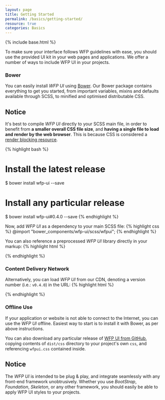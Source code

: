 ```yaml
---
layout: page
title: Getting Started
permalink: /basics/getting-started/
resource: true
categories: Basics
---
```

{% include base.html %}

To make sure your interface follows WFP guidelines with ease, you should use the provided UI kit in your web pages and applications. We offer a number of ways to include WFP UI in your projects.

### Bower
You can easily install _WFP UI_ using [Bower](http://bower.io/). Our Bower package contains everything to get you started, from important variables, mixins and defaults available through SCSS, to minified and optimised distributable CSS.

<div class="notice">
  <h2 class="title">Notice</h2>
  <p>It's best to compile <i>WFP UI</i> directly to your SCSS main file, in order to benefit from <b>a smaller overall CSS file size</b>, and <b>having a single file to load and render by the web browser</b>. This is because CSS is considered a <a href="https://developers.google.com/web/fundamentals/performance/critical-rendering-path/render-blocking-css">render blocking resource</a>.</p>
</div>

{% highlight bash %}
# Install the latest release
$ bower install wfp-ui --save
# Install any particular release
$ bower install wfp-ui#0.4.0 --save
{% endhighlight %}

Now, add _WFP UI_ as a dependency to your main SCSS file:
{% highlight css %}
@import "bower_components/wfp-ui/scss/wfpui";
{% endhighlight %}

You can also reference a preprocessed _WFP UI_ library directly in your markup:
{% highlight html %}
<link rel="stylesheet" href="bower_components/wfp-ui/dist/css/wfpui.css">
{% endhighlight %}

### Content Delivery Network
Alternatively, you can load _WFP UI_ from our CDN, denoting a version number (i.e.: `v0.4.0`) in the URL:
{% highlight html %}
<link href="http://cdn.wfp.org/libraries/wfpui/v0.4.0/css/wfpui.css" rel="stylesheet">
{% endhighlight %}

### Offline Use
If your application or website is not able to connect to the Internet, you can use the _WFP UI_ offline. Easiest way to start is to install it with Bower, as per above instructions.

You can also download any particular release of [WFP UI from GitHub](https://github.com/wfp/ui/releases), copying contents of `dist/css` directory to your project's own `css`, and referencing `wfpui.css` contained inside.

<div class="notice">
  <h2 class="title">Notice</h2>
  <p>The <i>WFP UI</i> is intended to be plug &amp; play, and integrate seamlessly with any front-end framework unobtrusively. Whether you use <i>BootStrap</i>, <i>Foundation</i>, <i>Skeleton</i>, or any other framework, you should easily be able to apply WFP UI styles to your projects.</p>
</div>
